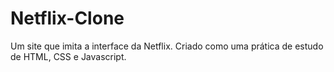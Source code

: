 # Netflix-Clone
Um site que imita a interface da Netflix.
Criado como uma prática de estudo de HTML, CSS e Javascript.
